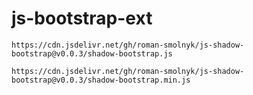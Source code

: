 # js-bootstrap-ext

```
https://cdn.jsdelivr.net/gh/roman-smolnyk/js-shadow-bootstrap@v0.0.3/shadow-bootstrap.js
```

```
https://cdn.jsdelivr.net/gh/roman-smolnyk/js-shadow-bootstrap@v0.0.3/shadow-bootstrap.min.js
```
